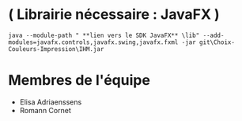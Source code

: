 # ( Librairie nécessaire : JavaFX )

```
java --module-path " **lien vers le SDK JavaFX** \lib" --add-modules=javafx.controls,javafx.swing,javafx.fxml -jar git\Choix-Couleurs-Impression\IHM.jar
```


# Membres de l'équipe

 - Elisa Adriaenssens
 - Romann Cornet
